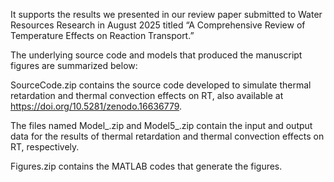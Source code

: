 It supports the results we presented in our review paper submitted to Water Resources Research in August 2025 titled “A Comprehensive Review of Temperature Effects on Reaction Transport.”

The underlying source code and models that produced the manuscript figures are summarized below:

SourceCode.zip contains the source code developed to simulate thermal retardation and thermal convection effects on RT, also available at https://doi.org/10.5281/zenodo.16636779.

The files named Model_.zip and Model5_.zip contain the input and output data for the results of thermal retardation and thermal convection effects on RT, respectively.

Figures.zip contains the MATLAB codes that generate the figures.
